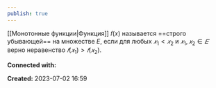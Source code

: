 ```yaml
---
publish: true
---
```


[[Монотонные функции|Функция]] 𝑓(𝑥) называется ==строго убывающей== на множестве $E$, если для любых $𝑥_1 < 𝑥_2$ и $𝑥_1 , 𝑥_2 ∈ 𝐸$ верно неравенство $𝑓(𝑥_1) > 𝑓(𝑥_2)$.






**Connected with:**




**Created:** 2023-07-02 16:59